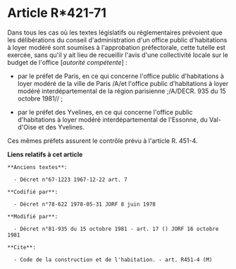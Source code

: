 # Article R*421-71

Dans tous les cas où les textes législatifs ou réglementaires prévoient que les délibérations du conseil d'administration
d'un office public d'habitations à loyer modéré sont soumises à l'approbation préfectorale, cette tutelle est exercée, sans
qu'il y ait lieu de recueillir l'avis d'une collectivité locale sur le budget de l'office [*autorité compétente*] :

- par le préfet de Paris, en ce qui concerne l'office public d'habitations à loyer modéré de la ville de Paris /A/et l'office
public d'habitations à loyer modéré interdépartemental de la région parisienne ;/A/DECR. 935 du 15 octobre 1981// ;

- par le préfet des Yvelines, en ce qui concerne l'office public d'habitations à loyer modéré interdépartemental de
l'Essonne, du Val-d'Oise et des Yvelines.

Ces mêmes préfets assurent le contrôle prévu à l'article R. 451-4.

**Liens relatifs à cet article**

	**Anciens textes**:

	  - Décret n°67-1223 1967-12-22 art. 7

	**Codifié par**:

	  - Décret n°78-622 1978-05-31 JORF 8 juin 1978

	**Modifié par**:

	  - Décret n°81-935 du 15 octobre 1981 - art. 17 () JORF 16 octobre 1981

	**Cite**:

	  - Code de la construction et de l'habitation. - art. R451-4 (M)
